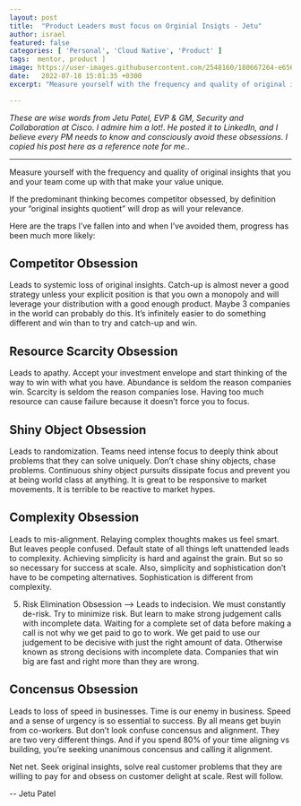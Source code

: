 ```yaml
---
layout: post
title:  "Product Leaders must focus on Orginial Insigts - Jetu"
author: israel
featured: false
categories: [ 'Personal', 'Cloud Native', 'Product' ]
tags:  mentor, product ]
image: https://user-images.githubusercontent.com/2548160/180667264-e656bcf1-013b-4f30-b233-6f7cf893bf99.jpg
date:   2022-07-18 15:01:35 +0300
excerpt: "Measure yourself with the frequency and quality of original insights that you and your team come up with that make your value unique..."

---
```


_These are wise words from Jetu Patel, EVP & GM, Security and Collaboration at Cisco._
_I admire him a lot!_. _He posted it to LinkedIn, and I believe every PM needs to know and consciously avoid these obsessions._ _I copied his post here as a reference note for me.._

-------

 
Measure yourself with the frequency and quality of original insights that you and your team come up with that make your value unique.

If the predominant thinking becomes competitor obsessed, by definition your “original insights quotient” will drop as will your relevance.

Here are the traps I’ve fallen into and when I’ve avoided them, progress has been much more likely:


## Competitor Obsession

 Leads to systemic loss of original insights. Catch-up is almost never a good strategy unless your explicit position is that you own a monopoly and will leverage your distribution with a good enough product. Maybe 3 companies in the world can probably do this. It’s infinitely easier to do something different and win than to try and catch-up and win.


## Resource Scarcity Obsession 

Leads to apathy. Accept your investment envelope and start thinking of the way to win with what you have. Abundance is seldom the reason companies win. Scarcity is seldom the reason companies lose. Having too much resource can cause failure because it doesn’t force you to focus.


## Shiny Object Obsession

 Leads to randomization. Teams need intense focus to deeply think about problems that they can solve uniquely. Don’t chase shiny objects, chase problems. Continuous shiny object pursuits dissipate focus and prevent you at being world class at anything. It is great to be responsive to market movements. It is terrible to be reactive to market hypes.


## Complexity Obsession

 Leads to mis-alignment. Relaying complex thoughts makes us feel smart. But leaves people confused. Default state of all things left unattended leads to complexity. Achieving simplicity is hard and against the grain. But so so so necessary for success at scale. Also, simplicity and sophistication don’t have to be competing alternatives. Sophistication is different from complexity.

5) Risk Elimination Obsession —> Leads to indecision. We must constantly de-risk. Try to minimize risk. But learn to make strong judgement calls with incomplete data. Waiting for a complete set of data before making a call is not why we get paid to go to work. We get paid to use our judgement to be decisive with just the right amount of data. Otherwise known as strong decisions with incomplete data. Companies that win big are fast and right more than they are wrong.


## Concensus Obsession

Leads to loss of speed in businesses. Time is our enemy in business. Speed and a sense of urgency is so essential to success. By all means get buyin from co-workers. But don’t look confuse concensus and alignment. They are two very different things. And if you spend 80% of your time aligning vs building, you’re seeking unanimous concensus and calling it alignment.

Net net. Seek original insights, solve real customer problems that they are willing to pay for and obsess on customer delight at scale. Rest will follow.


-- Jetu Patel